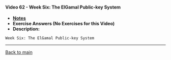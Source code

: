 #### Video 62 - Week Six: The ElGamal Public-key System

- **[Notes](notes.md)**
- **Exercise Answers (No Exercises for this Video)**
- **Description:**

```
Week Six: The ElGamal Public-key System
```

---
 
[Back to main](https://github.com/rot0xd/Coursera/blob/master/Cryptography/I/README.md)

